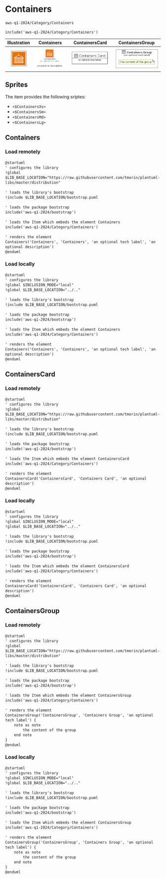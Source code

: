 # Containers


```text
aws-q1-2024/Category/Containers
```

```text
include('aws-q1-2024/Category/Containers')
```



| Illustration | Containers | ContainersCard | ContainersGroup |
| :---: | :---: | :---: | :---: |
| ![illustration for Illustration](../../aws-q1-2024/Category/Containers.png) | ![illustration for Containers](../../aws-q1-2024/Category/Containers.Local.png) | ![illustration for ContainersCard](../../aws-q1-2024/Category/ContainersCard.Local.png) | ![illustration for ContainersGroup](../../aws-q1-2024/Category/ContainersGroup.Local.png) |



## Sprites
The item provides the following sriptes:

- `<$ContainersXs>`
- `<$ContainersSm>`
- `<$ContainersMd>`
- `<$ContainersLg>`





## Containers

### Load remotely
```plantuml
@startuml
' configures the library
!global $LIB_BASE_LOCATION="https://raw.githubusercontent.com/tmorin/plantuml-libs/master/distribution"

' loads the library's bootstrap
!include $LIB_BASE_LOCATION/bootstrap.puml

' loads the package bootstrap
include('aws-q1-2024/bootstrap')

' loads the Item which embeds the element Containers
include('aws-q1-2024/Category/Containers')

' renders the element
Containers('Containers', 'Containers', 'an optional tech label', 'an optional description')
@enduml
```

### Load locally
```plantuml
@startuml
' configures the library
!global $INCLUSION_MODE="local"
!global $LIB_BASE_LOCATION="../.."

' loads the library's bootstrap
!include $LIB_BASE_LOCATION/bootstrap.puml

' loads the package bootstrap
include('aws-q1-2024/bootstrap')

' loads the Item which embeds the element Containers
include('aws-q1-2024/Category/Containers')

' renders the element
Containers('Containers', 'Containers', 'an optional tech label', 'an optional description')
@enduml
```

## ContainersCard

### Load remotely
```plantuml
@startuml
' configures the library
!global $LIB_BASE_LOCATION="https://raw.githubusercontent.com/tmorin/plantuml-libs/master/distribution"

' loads the library's bootstrap
!include $LIB_BASE_LOCATION/bootstrap.puml

' loads the package bootstrap
include('aws-q1-2024/bootstrap')

' loads the Item which embeds the element ContainersCard
include('aws-q1-2024/Category/Containers')

' renders the element
ContainersCard('ContainersCard', 'Containers Card', 'an optional description')
@enduml
```

### Load locally
```plantuml
@startuml
' configures the library
!global $INCLUSION_MODE="local"
!global $LIB_BASE_LOCATION="../.."

' loads the library's bootstrap
!include $LIB_BASE_LOCATION/bootstrap.puml

' loads the package bootstrap
include('aws-q1-2024/bootstrap')

' loads the Item which embeds the element ContainersCard
include('aws-q1-2024/Category/Containers')

' renders the element
ContainersCard('ContainersCard', 'Containers Card', 'an optional description')
@enduml
```

## ContainersGroup

### Load remotely
```plantuml
@startuml
' configures the library
!global $LIB_BASE_LOCATION="https://raw.githubusercontent.com/tmorin/plantuml-libs/master/distribution"

' loads the library's bootstrap
!include $LIB_BASE_LOCATION/bootstrap.puml

' loads the package bootstrap
include('aws-q1-2024/bootstrap')

' loads the Item which embeds the element ContainersGroup
include('aws-q1-2024/Category/Containers')

' renders the element
ContainersGroup('ContainersGroup', 'Containers Group', 'an optional tech label') {
    note as note
        the content of the group
    end note
}
@enduml
```

### Load locally
```plantuml
@startuml
' configures the library
!global $INCLUSION_MODE="local"
!global $LIB_BASE_LOCATION="../.."

' loads the library's bootstrap
!include $LIB_BASE_LOCATION/bootstrap.puml

' loads the package bootstrap
include('aws-q1-2024/bootstrap')

' loads the Item which embeds the element ContainersGroup
include('aws-q1-2024/Category/Containers')

' renders the element
ContainersGroup('ContainersGroup', 'Containers Group', 'an optional tech label') {
    note as note
        the content of the group
    end note
}
@enduml
```

